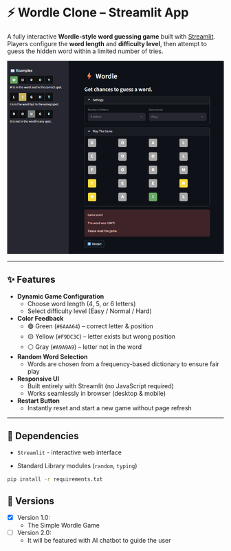# ⚡ Wordle Clone – Streamlit App

A fully interactive **Wordle-style word guessing game** built with [Streamlit](https://streamlit.io/).  
Players configure the **word length** and **difficulty level**, then attempt to guess the hidden word within a limited number of tries.

![Demo Screenshot](src/docs/wordle.png)

---

## ✨ Features
- **Dynamic Game Configuration**
  - Choose word length (4, 5, or 6 letters)
  - Select difficulty level (Easy / Normal / Hard)
- **Color Feedback**
  - 🟢 Green (`#6AAA64`) – correct letter & position  
  - 🟡 Yellow (`#F9DC3C`) – letter exists but wrong position  
  - ⚪ Gray (`#A9A9A9`) – letter not in the word
- **Random Word Selection**
  - Words are chosen from a frequency-based dictionary to ensure fair play
- **Responsive UI**
  - Built entirely with Streamlit (no JavaScript required)
  - Works seamlessly in browser (desktop & mobile)
- **Restart Button**
  - Instantly reset and start a new game without page refresh

---

## 🧩 Dependencies

- ```Streamlit``` - interactive web interface

- Standard Library modules (```random```, ```typing```)

```bash
pip install -r requirements.txt
```
## 🚀 Versions
- [X] Version 1.0:
    - The Simple Wordle Game
- [ ] Version 2.0:
    - It will be featured with AI chatbot to guide the user
